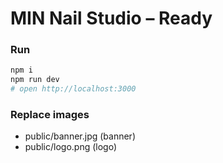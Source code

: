 # MIN Nail Studio – Ready

### Run
```bash
npm i
npm run dev
# open http://localhost:3000
```
### Replace images
- public/banner.jpg (banner)
- public/logo.png (logo)